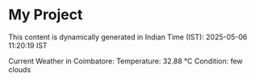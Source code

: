 # My Project

This content is dynamically generated in Indian Time (IST): 2025-05-06 11:20:19 IST


Current Weather in Coimbatore:
Temperature: 32.88 °C
Condition: few clouds
